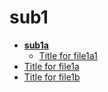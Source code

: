 <!-- this entire file is auto-generated -->

# sub1

- [**sub1a**](sub1a)
	- [Title for file1a1](sub1a/file1a1.md)
- [Title for file1a](file1a.md)
- [Title for file1b](file1b.md)
